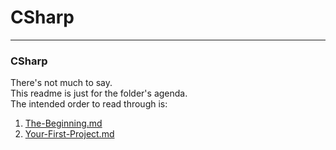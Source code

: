 # CSharp
---
### <a id="Title">CSharp</a>

There's not much to say. <br>
This readme is just for the folder's agenda.<br>
The intended order to read through is:

1. [The-Beginning.md](The-Beginning.md)
2. [Your-First-Project.md](Your-First-Project.md)

